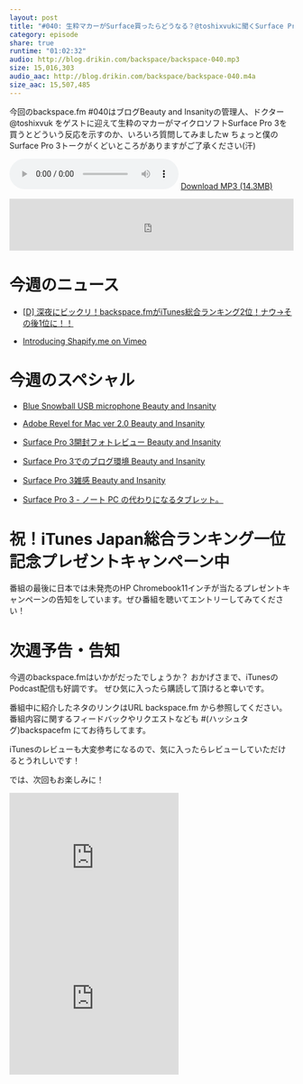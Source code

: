 ```yaml
---
layout: post
title: "#040: 生粋マカーがSurface買ったらどうなる？@toshixvukに聞くSurface Pro 3の感想"
category: episode
share: true
runtime: "01:02:32"
audio: http://blog.drikin.com/backspace/backspace-040.mp3
size: 15,016,303
audio_aac: http://blog.drikin.com/backspace/backspace-040.m4a
size_aac: 15,507,485
---
```


今回のbackspace.fm #040はブログBeauty and Insanityの管理人、ドクター @toshixvuk をゲストに迎えて生粋のマカーがマイクロソフトSurface Pro 3を買うとどういう反応を示すのか、いろいろ質問してみましたw ちょっと僕のSurface Pro 3トークがくどいところがありますがご了承ください(汗)

<audio src="http://blog.drikin.com/backspace/backspace-040.mp3" controls preload></audio>
[Download MP3 (14.3MB)](http://blog.drikin.com/backspace/backspace-040.mp3)

<iframe src="http://backspace.fm/subscribes.html" width="100%" height="92" scrolling="no" frameborder="0"></iframe>

# 今週のニュース

- [[D] 深夜にビックリ！backspace.fmがiTunes総合ランキング2位！ナウ→その後1位に！！](http://blog.drikin.com/2014/08/itunes-ranking.html)

- [Introducing Shapify.me on Vimeo](http://vimeo.com/78246430)

# 今週のスペシャル

- [Blue Snowball USB microphone  Beauty and Insanity](http://blog.toshixvuk.net/?p=512)

- [Adobe Revel for Mac ver 2.0  Beauty and Insanity](http://blog.toshixvuk.net/?p=502)

- [Surface Pro 3開封フォトレビュー  Beauty and Insanity](http://blog.toshixvuk.net/?p=486)

- [Surface Pro 3でのブログ環境  Beauty and Insanity](http://blog.toshixvuk.net/?p=493)

- [Surface Pro 3雑感  Beauty and Insanity](http://blog.toshixvuk.net/?p=495)

- [Surface Pro 3 - ノート PC の代わりになるタブレット。](http://www.microsoft.com/surface/ja-jp/products/surface-pro-3)


# 祝！iTunes Japan総合ランキング一位記念プレゼントキャンペーン中

番組の最後に日本では未発売のHP Chromebook11インチが当たるプレゼントキャンペーンの告知をしています。ぜひ番組を聴いてエントリーしてみてください！


# 次週予告・告知

今週のbackspace.fmはいかがだったでしょうか？
おかげさまで、iTunesのPodcast配信も好調です。
ぜひ気に入ったら購読して頂けると幸いです。

番組中に紹介したネタのリンクはURL backspace.fm から参照してください。
番組内容に関するフィードバックやリクエストなども #(ハッシュタグ)backspacefm にてお待ちしてます。

iTunesのレビューも大変参考になるので、気に入ったらレビューしていただけるとうれしいです！

では、次回もお楽しみに！

<iframe src="http://rcm-fe.amazon-adsystem.com/e/cm?t=driftking-22&o=9&p=12&l=bn1&mode=videogames-jp&browse=637394&fc1=000000&lt1=_blank&lc1=3366FF&bg1=FFFFFF&f=ifr" marginwidth="0" marginheight="0" width="300" height="250" border="0" frameborder="0" style="border:none;" scrolling="no"></iframe>
<iframe src="http://rcm-fe.amazon-adsystem.com/e/cm?t=driftking-22&o=9&p=12&l=bn1&mode=computers-jp&browse=2127209051&fc1=000000&lt1=_blank&lc1=3366FF&bg1=FFFFFF&f=ifr" marginwidth="0" marginheight="0" width="300" height="250" border="0" frameborder="0" style="border:none;" scrolling="no"></iframe>


